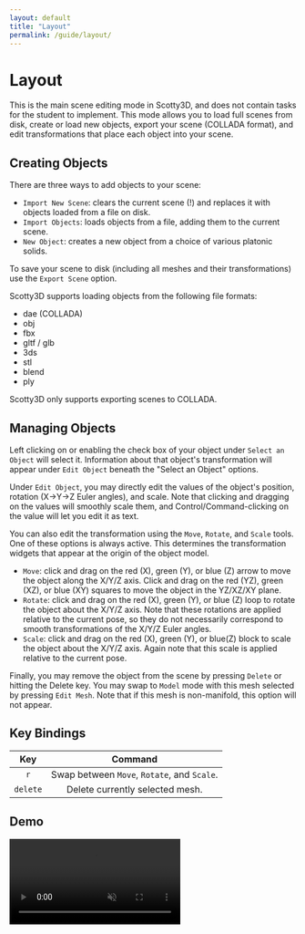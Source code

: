 ```yaml
---
layout: default
title: "Layout"
permalink: /guide/layout/
---
```


# Layout

This is the main scene editing mode in Scotty3D, and does not contain tasks for the student to implement. 
This mode allows you to load full scenes from disk, create or load new objects, export your scene (COLLADA format), and edit transformations that place each object into your scene.

## Creating Objects

There are three ways to add objects to your scene:
- `Import New Scene`: clears the current scene (!) and replaces it with objects loaded from a file on disk.
- `Import Objects`: loads objects from a file, adding them to the current scene.
- `New Object`: creates a new object from a choice of various platonic solids.

To save your scene to disk (including all meshes and their transformations) use the `Export Scene` option.

Scotty3D supports loading objects from the following file formats:
- dae (COLLADA)
- obj
- fbx
- gltf / glb
- 3ds
- stl
- blend
- ply

Scotty3D only supports exporting scenes to COLLADA.

## Managing Objects

Left clicking on or enabling the check box of your object under `Select an Object` will select it. Information about that object's transformation will appear under `Edit Object` beneath the "Select an Object" options. 

Under `Edit Object`, you may directly edit the values of the object's position, rotation (X->Y->Z Euler angles), and scale. Note that clicking and dragging on the values will smoothly scale them, and Control/Command-clicking on the value will let you edit it as text. 

You can also edit the transformation using the `Move`, `Rotate`, and `Scale` tools. One of these options is always active. This determines the transformation widgets that appear at the origin of the object model.
- `Move`: click and drag on the red (X), green (Y), or blue (Z) arrow to move the object along the X/Y/Z axis. Click and drag on the red (YZ), green (XZ), or blue (XY) squares to move the object in the YZ/XZ/XY plane.
- `Rotate`: click and drag on the red (X), green (Y), or blue (Z) loop to rotate the object about the X/Y/Z axis. Note that these rotations are applied relative to the current pose, so they do not necessarily correspond to smooth transformations of the X/Y/Z Euler angles.
- `Scale`: click and drag on the red (X), green (Y), or blue(Z) block to scale the object about the X/Y/Z axis. Again note that this scale is applied relative to the current pose.

Finally, you may remove the object from the scene by pressing `Delete` or hitting the Delete key. You may swap to `Model` mode with this mesh selected by pressing `Edit Mesh`. Note that if this mesh is non-manifold, this option will not appear.

## Key Bindings

| Key                   | Command                                            |
| :-------------------: | :--------------------------------------------:     |
| `r` | Swap between `Move`, `Rotate`, and `Scale`. |
| `delete` | Delete currently selected mesh. |

## Demo

<video src="{{ site.baseurl }}/guide/layout.mp4" preload muted loop style="max-width: 100%; margin: 0 auto;"></video>
